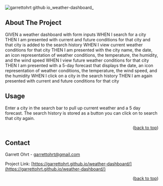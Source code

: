 <a name="readme-top"></a>

<!-- ABOUT THE PROJECT -->
![garrettohrt github io_weather-dashboard_](https://user-images.githubusercontent.com/109110256/195211596-d6de3acd-0a21-4de6-86d2-fd5ee64b1625.png)
## About The Project
GIVEN a weather dashboard with form inputs
WHEN I search for a city
THEN I am presented with current and future conditions for that city and that city is added to the search history
WHEN I view current weather conditions for that city
THEN I am presented with the city name, the date, an icon representation of weather conditions, the temperature, the humidity, and the wind speed
WHEN I view future weather conditions for that city
THEN I am presented with a 5-day forecast that displays the date, an icon representation of weather conditions, the temperature, the wind speed, and the humidity
WHEN I click on a city in the search history
THEN I am again presented with current and future conditions for that city




<!-- USAGE EXAMPLES -->
## Usage

Enter a city in the search bar to pull up current weather and a 5 day forecast. The search history is stored as a button you can click on to search that city again.



<p align="right">(<a href="#readme-top">back to top</a>)</p>


<!-- CONTACT -->
## Contact

Garrett Ohrt - garrettohrt@gmail.com

Project Link: [https://garrettohrt.github.io/weather-dashboard/](https://garrettohrt.github.io/weather-dashboard/)

<p align="right">(<a href="#readme-top">back to top</a>)</p>